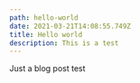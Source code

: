 ```yaml
---
path: hello-world
date: 2021-03-21T14:08:55.749Z
title: Hello world
description: This is a test
---
```

Just a blog post test